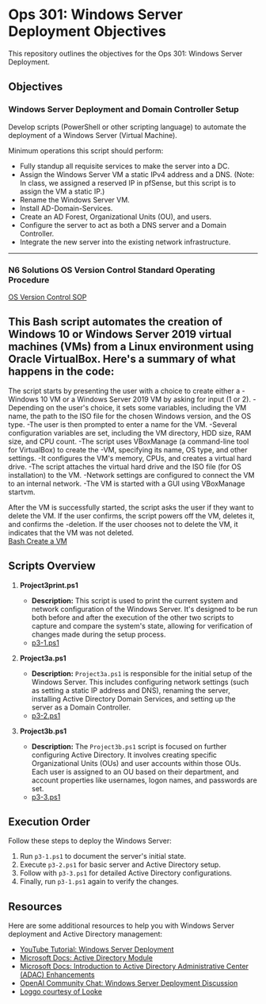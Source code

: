 # Ops 301: Windows Server Deployment Objectives

This repository outlines the objectives for the Ops 301: Windows Server Deployment.

## Objectives

### Windows Server Deployment and Domain Controller Setup

Develop scripts (PowerShell or other scripting language) to automate the deployment of a Windows Server (Virtual Machine).

Minimum operations this script should perform:

- Fully standup all requisite services to make the server into a DC.
- Assign the Windows Server VM a static IPv4 address and a DNS. (Note: In class, we assigned a reserved IP in pfSense, but this script is to assign the VM a static IP.)
- Rename the Windows Server VM.
- Install AD-Domain-Services.
- Create an AD Forest, Organizational Units (OU), and users.
- Configure the server to act as both a DNS server and a Domain Controller.
- Integrate the new server into the existing network infrastructure.
---------------------------------------------------------------------------------
### N6 Solutions OS Version Control Standard Operating Procedure
[OS Version Control SOP](https://github.com/N6-Solutions/Rodolfo-Objectives/blob/main/OS_Version_ControlSOP.md)

## This Bash script automates the creation of Windows 10 or Windows Server 2019 virtual machines (VMs) from a Linux environment using Oracle VirtualBox. Here's a summary of what happens in the code:

The script starts by presenting the user with a choice to create either a -Windows 10 VM or a Windows Server 2019 VM by asking for input (1 or 2).
-Depending on the user's choice, it sets some variables, including the VM name, the path to the ISO file for the chosen Windows version, and the OS type.
-The user is then prompted to enter a name for the VM.
-Several configuration variables are set, including the VM directory, HDD size, RAM size, and CPU count.
-The script uses VBoxManage (a command-line tool for VirtualBox) to create the -VM, specifying its name, OS type, and other settings.
-It configures the VM's memory, CPUs, and creates a virtual hard drive.
-The script attaches the virtual hard drive and the ISO file (for OS installation) to the VM.
-Network settings are configured to connect the VM to an internal network.
-The VM is started with a GUI using VBoxManage startvm.

After the VM is successfully started, the script asks the user if they want to delete the VM. If the user confirms, the script powers off the VM, deletes it, and confirms the -deletion. If the user chooses not to delete the VM, it indicates that the VM was not deleted.    
[Bash Create a VM](https://github.com/N6-Solutions/Rodolfo-Objectives/blob/main/createvm.sh)

## Scripts Overview

1. **Project3print.ps1**
   - **Description:** This script is used to print the current system and network configuration of the Windows Server. It's designed to be run both before and after the execution of the other two scripts to capture and compare the system's state, allowing for verification of changes made during the setup process.
   - [p3-1.ps1](https://github.com/N6-Solutions/Rodolfo-Objectives/blob/main/Project3print.ps1)

2. **Project3a.ps1**
   - **Description:** `Project3a.ps1` is responsible for the initial setup of the Windows Server. This includes configuring network settings (such as setting a static IP address and DNS), renaming the server, installing Active Directory Domain Services, and setting up the server as a Domain Controller.
   - [p3-2.ps1](https://github.com/N6-Solutions/Rodolfo-Objectives/blob/main/Project3a.ps1)

3. **Project3b.ps1**
   - **Description:** The `Project3b.ps1` script is focused on further configuring Active Directory. It involves creating specific Organizational Units (OUs) and user accounts within those OUs. Each user is assigned to an OU based on their department, and account properties like usernames, logon names, and passwords are set.
   - [p3-3.ps1](https://github.com/N6-Solutions/Rodolfo-Objectives/blob/main/project3b.ps1)

## Execution Order

Follow these steps to deploy the Windows Server:

1. Run `p3-1.ps1` to document the server's initial state.
2. Execute `p3-2.ps1` for basic server and Active Directory setup.
3. Follow with `p3-3.ps1` for detailed Active Directory configurations.
4. Finally, run `p3-1.ps1` again to verify the changes.

## Resources

Here are some additional resources to help you with Windows Server deployment and Active Directory management:

- [YouTube Tutorial: Windows Server Deployment](https://www.youtube.com/watch?v=0tONNzREopw)
- [Microsoft Docs: Active Directory Module](https://learn.microsoft.com/en-us/powershell/module/activedirectory/?view=windowsserver2022-ps)
- [Microsoft Docs: Introduction to Active Directory Administrative Center (ADAC) Enhancements](https://learn.microsoft.com/en-us/windows-server/identity/ad-ds/get-started/adac/introduction-to-active-directory-administrative-center-enhancements--level-100-)
- [OpenAI Community Chat: Windows Server Deployment Discussion](https://chat.openai.com/share/0640ed33-2e71-4fe3-a351-0a4faeacd9cf)
- [Loggo courtesy of Looke](https://looka.com/editor/163211536)